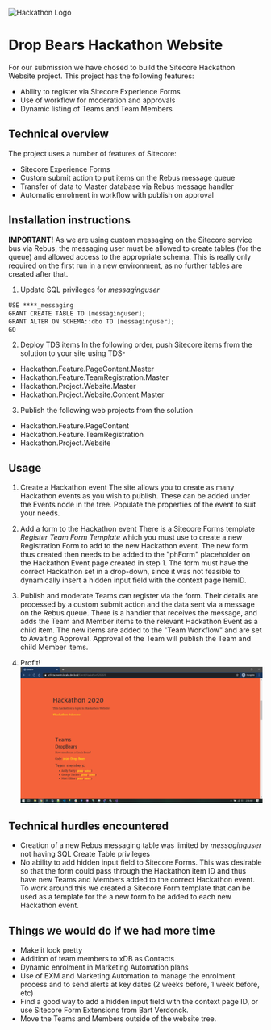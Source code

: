 ![Hackathon Logo](http://www.sitecorehackathon.org/wp-content/uploads/2017/01/Sitecore-Hackathon-logo-small-own-it.png "Hackathon Logo")

# Drop Bears Hackathon Website

For our submission we have chosed to build the Sitecore Hackathon Website project.
This project has the following features:
 - Ability to register via Sitecore Experience Forms
 - Use of workflow for moderation and approvals
 - Dynamic listing of Teams and Team Members

## Technical overview

The project uses a number of features of Sitecore:
- Sitecore Experience Forms
- Custom submit action to put items on the Rebus message queue
- Transfer of data to Master database via Rebus message handler
- Automatic enrolment in workflow with publish on approval

## Installation instructions

**IMPORTANT!**
As we are using custom messaging on the Sitecore service bus via Rebus, the messaging user must be allowed to create tables (for the queue) and allowed access to the appropriate schema. This is really only required on the first run in a new environment, as no further tables are created after that.

1. Update SQL privileges for *messaginguser*
```
USE ****_messaging
GRANT CREATE TABLE TO [messaginguser];
GRANT ALTER ON SCHEMA::dbo TO [messaginguser];
GO
```

2. Deploy TDS items
In the following order, push Sitecore items from the solution to your site using TDS-
- Hackathon.Feature.PageContent.Master
- Hackathon.Feature.TeamRegistration.Master
- Hackathon.Project.Website.Master
- Hackathon.Project.Website.Content.Master

3. Publish the following web projects from the solution
- Hackathon.Feature.PageContent
- Hackathon.Feature.TeamRegistration
- Hackathon.Project.Website

## Usage

1. Create a Hackathon event
The site allows you to create as many Hackathon events as you wish to publish. These can be added under the Events node in the tree.
Populate the properties of the event to suit your needs.

2. Add a form to the Hackathon event
There is a Sitecore Forms template *Register Team Form Template* which you must use to create a new Registration Form to add to the new Hackathon event.
The new form thus created then needs to be added to the "phForm" placeholder on the Hackathon Event page created in step 1.
The form must have the correct Hackathon set in a drop-down, since it was not feasible to dynamically insert a hidden input field with the context page ItemID.

3. Publish and moderate
Teams can register via the form. Their details are processed by a custom submit action and the data sent via a message on the Rebus queue.
There is a handler that receives the message, and adds the Team and Member items to the relevant Hackathon Event as a child item.
The new items are added to the "Team Workflow" and are set to Awaiting Approval. Approval of the Team will publish the Team and child Member items.

4. Profit!
![image.png](image.png?raw=true "Screenshot")

## Technical hurdles encountered
- Creation of a new Rebus messaging table was limited by *messaginguser* not having SQL Create Table privileges
- No ability to add hidden input field to Sitecore Forms. This was desirable so that the form could pass through the Hackathon item ID and thus have new Teams and Members added to the correct Hackathon event. To work around this we created a Sitecore Form template that can be used as a template for the a new form to be added to each new Hackathon event.

## Things we would do if we had more time
- Make it look pretty
- Addition of team members to xDB as Contacts
- Dynamic enrolment in Marketing Automation plans
- Use of EXM and Marketing Automation to manage the enrolment process and to send alerts at key dates (2 weeks before, 1 week before, etc)
- Find a good way to add a hidden input field with the context page ID, or use Sitecore Form Extensions from Bart Verdonck.
- Move the Teams and Members outside of the website tree.
